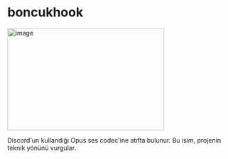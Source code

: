 # boncukhook
<img width="353" height="230" alt="image" src="https://github.com/user-attachments/assets/042a7bac-e211-4b27-a0e6-2516b5c117c3" />

Discord'un kullandığı Opus ses codec'ine atıfta bulunur. Bu isim, projenin teknik yönünü vurgular.
